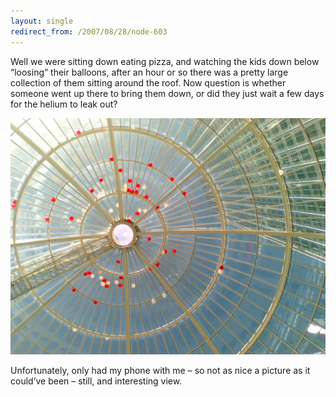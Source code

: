 ```yaml
---
layout: single
redirect_from: /2007/08/28/node-603
---
```


Well we were sitting down eating pizza, and watching the kids down below “loosing” their balloons, after an hour or so there was a pretty large collection of them sitting around the roof. Now question is whether someone went up there to bring them down, or did they just wait a few days for the helium to leak out?

![Balloons in the Mall](/images/balloons.jpg)

Unfortunately, only had my phone with me – so not as nice a picture as it could’ve been – still, and interesting view.

